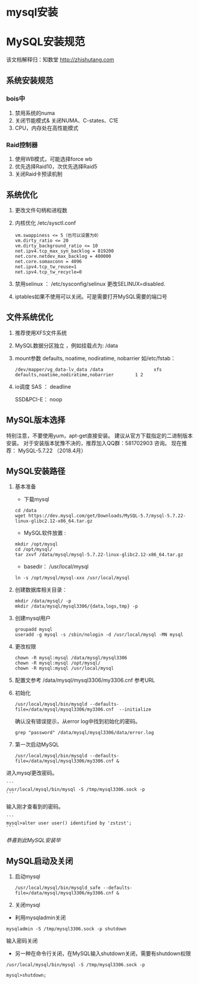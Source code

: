 # mysql安装

# MySQL安装规范
该文档解释归：知数堂 http://zhishutang.com

## 系统安装规范

### bois中
1. 禁用系统的numa
2. 关闭节能模式& 关闭NUMA、C-states、C1E
3. CPU，内存处在高性能模式

### Raid控制器
1. 使用WB模式，可能选择force wb
2. 优先选择Raid10，次优先选择Raid5 
3. 关闭Raid卡预读机制

## 系统优化
1. 更改文件句柄和进程数
2. 内核优化 /etc/sysctl.conf  

    ```
    vm.swappiness <= 5（也可以设置为0）
    vm.dirty_ratio <= 20
    vm.dirty_background_ratio <= 10
    net.ipv4.tcp_max_syn_backlog = 819200
    net.core.netdev_max_backlog = 400000
    net.core.somaxconn = 4096
    net.ipv4.tcp_tw_reuse=1
    net.ipv4.tcp_tw_recycle=0
    ```
    
3. 禁用selinux ： /etc/sysconfig/selinux  更改SELINUX=disabled.
4. iptables如果不使用可以关闭。可是需要打开MySQL需要的端口号

## 文件系统优化
1. 推荐使用XFS文件系统
2. MySQL数据分区独立 ，例如挂载点为: /data
3. mount参数 defaults, noatime, nodiratime, nobarrier 如/etc/fstab：

    ```
    /dev/mapper/vg_data-lv_data /data                   xfs     defaults,noatime,nodiratime,nobarrier        1 2
    ```

4. io调度
   SAS      ： deadline
   
   SSD&PCI-E： noop


## MySQL版本选择
特别注意，不要使用yum，apt-get直接安装。 建议从官方下载指定的二进制版本安装。 
对于安装版本犹豫不决的，推荐加入QQ群：581702903 咨询。
现在推荐： MySQL-5.7.22 （2018.4月）

## MySQL安装路径
1.  基本准备 

    * 下载mysql
   
    ``` 
    cd /data
    wget https://dev.mysql.com/get/Downloads/MySQL-5.7/mysql-5.7.22-linux-glibc2.12-x86_64.tar.gz
    ```
  
    * MySQL软件放置 :

    ```  
    mkdir /opt/mysql
    cd /opt/mysql/
    tar zxvf /data/mysql/mysql-5.7.22-linux-glibc2.12-x86_64.tar.gz
    ```

    * basedir：  /usr/local/mysql 
     
    ```
    ln -s /opt/mysql/mysql-xxx /usr/local/mysql
    ```

2.  创建数据库相关目录：

    ```   
    mkdir /data/mysql/ -p
    mkdir /data/mysql/mysql3306/{data,logs,tmp} -p
    ```

3. 创建mysql用户
    
    ```   
    groupadd mysql
    useradd -g mysql -s /sbin/nologin -d /usr/local/mysql -MN mysql
    ```

4. 更改权限

    ```   
    chown -R mysql:mysql /data/mysql/mysql3306
    chown -R mysql:mysql /opt/mysql/
    chown -R mysql:mysql /usr/local/mysql
    ```
   
5. 配置文参考 /data/mysql/mysql3306/my3306.cnf 
   参考URL
   
6. 初始化
     
    ```  
    /usr/local/mysql/bin/mysqld --defaults-file=/data/mysql/mysql3306/my3306.cnf  --initialize
    ```
   
   确认没有错误提示，从error log中找到初始化的密码。
  
    ``` 
    grep "password" /data/mysql/mysql3306/data/error.log
    ```
   
7. 第一次启动MySQL

    ``` 
    /usr/local/mysql/bin/mysqld --defaults-file=/data/mysql/mysql3306/my3306.cnf &
    ```
 进入mysql更改密码。
  
    ```
    /usr/local/mysql/bin/mysql -S /tmp/mysql3306.sock -p 
    ```
  输入刚才查看到的密码。
  
    ```
    mysql>alter user user() identified by 'zstzst';
    ```
  
  *恭喜到此MySQL安装毕*

## MySQL启动及关闭
1. 启动mysql
   
    ```
    /usr/local/mysql/bin/mysqld_safe --defaults-file=/data/mysql/mysql3306/my3306.cnf & 
    ```

2. 关闭mysql


* 利用mysqladmin关闭

```
mysqladmin -S /tmp/mysql3306.sock -p shutdown   
```
输入密码关闭

* 另一种在命令行关闭，在MySQL输入shutdown关闭，需要有shutdown权限

```
/usr/local/mysql/bin/mysql -S /tmp/mysql3306.sock -p 
    
mysql>shutdown;
```